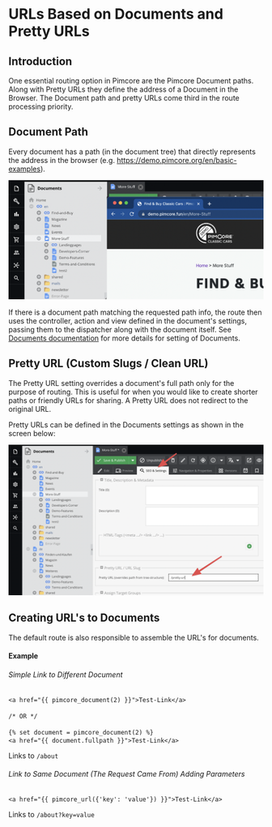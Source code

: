 # URLs Based on Documents and Pretty URLs
 
## Introduction

One essential routing option in Pimcore are the Pimcore Document paths. Along with Pretty URLs they define the address
of a Document in the Browser. 
The Document path and pretty URLs come third in the route processing priority.  
 
## Document Path
 Every document has a path (in the document tree) that directly represents the address in the browser 
  (e.g. https://demo.pimcore.org/en/basic-examples). 
  
  ![Document Path](../../img/path-url.png)
  
  If there is a document path matching the requested path info, the route then uses the controller, action and view defined in the 
  document's settings, passing them to the dispatcher along with the document itself.
  See [Documents documentation](../../03_Documents/README.md) for more details for setting of Documents. 
  
 
## Pretty URL (Custom Slugs / Clean URL)
The Pretty URL setting overrides a document's full path only for the purpose of routing. 
This is useful for when you would like to create shorter paths or friendly URLs for sharing. A Pretty URL does 
not redirect to the original URL.

Pretty URLs can be defined in the Documents settings as shown in the screen below: 

  ![Pretty URL](../../img/pretty-url.png)
  
  
## Creating URL's to Documents
The default route is also responsible to assemble the URL's for documents.

#### Example 

###### Simple Link to Different Document
```twig
<a href="{{ pimcore_document(2) }}">Test-Link</a>

/* OR */

{% set document = pimcore_document(2) %}
<a href="{{ document.fullpath }}">Test-Link</a>
```

Links to `/about`

######  Link to Same Document (The Request Came From) Adding Parameters
```twig
<a href="{{ pimcore_url({'key': 'value'}) }}">Test-Link</a>
```

Links to `/about?key=value`
